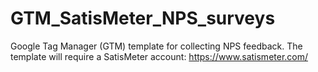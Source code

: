# GTM_SatisMeter_NPS_surveys
Google Tag Manager (GTM) template for collecting NPS feedback. The template will require a SatisMeter account: https://www.satismeter.com/
